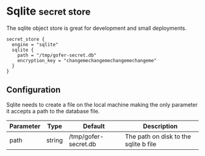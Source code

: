 # Sqlite <small>secret store</small>

The sqlite object store is great for development and small deployments.

```hcl
secret_store {
  engine = "sqlite"
  sqlite {
    path = "/tmp/gofer-secret.db"
    encryption_key = "changemechangemechangemechangeme"
  }
}
```

## Configuration

Sqlite needs to create a file on the local machine making the only parameter it accepts a path to the database file.

| Parameter | Type   | Default              | Description                           |
| --------- | ------ | -------------------- | ------------------------------------- |
| path      | string | /tmp/gofer-secret.db | The path on disk to the sqlite b file |
